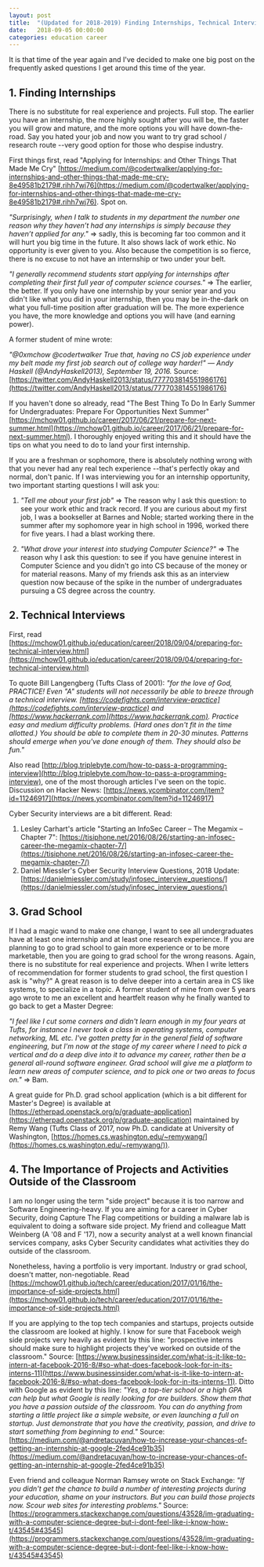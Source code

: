 ```yaml
---
layout: post
title:  "(Updated for 2018-2019) Finding Internships, Technical Interviews, Side Projects, Grad School "
date:   2018-09-05 00:00:00
categories: education career
---
```


It is that time of the year again and I've decided to make one big post on the frequently asked questions I get around this time of the year.

## 1. Finding Internships

There is no substitute for real experience and projects. Full stop. The earlier you have an internship, the more highly sought after you will be, the faster you will grow and mature, and the more options you will have down-the-road.  Say you hated your job and now you want to try grad school / research route --very good option for those who despise industry.

First things first, read "Applying for Internships: and Other Things That Made Me Cry" [https://medium.com/@codertwalker/applying-for-internships-and-other-things-that-made-me-cry-8e49581b2179#.rihh7wj76](https://medium.com/@codertwalker/applying-for-internships-and-other-things-that-made-me-cry-8e49581b2179#.rihh7wj76). Spot on.

_"Surprisingly, when I talk to students in my department the number one reason why they haven’t had any internships is simply because they haven’t applied for any."_ => sadly, this is becoming far too common and it will hurt you big time in the future. It also shows lack of work ethic. No opportunity is ever given to you. Also because the competition is so fierce, there is no excuse to not have an internship or two under your belt.

_"I generally recommend students start applying for internships after completing their first full year of computer science courses."_ => The earlier, the better. If you only have one internship by your senior year and you didn't like what you did in your internship, then you may be in-the-dark on what you full-time position after graduation will be. The more experience you have, the more knowledge and options you will have (and earning power).

A former student of mine wrote:

_"@0xmchow @codertwalker True that, having no CS job experience under my belt made my first job search out of college way harder!" — Andy Haskell (@AndyHaskell2013), September 19, 2016._ Source: [https://twitter.com/AndyHaskell2013/status/777703814551986176](https://twitter.com/AndyHaskell2013/status/777703814551986176)

If you haven't done so already, read "The Best Thing To Do In Early Summer for Undergraduates: Prepare For Opportunities Next Summer" [https://mchow01.github.io/career/2017/06/21/prepare-for-next-summer.html](https://mchow01.github.io/career/2017/06/21/prepare-for-next-summer.html).  I thoroughly enjoyed writing this and it should have the tips on what you need to do to land your first internship.

If you are a freshman or sophomore, there is absolutely nothing wrong with that you never had any real tech experience --that's perfectly okay and normal, don't panic. If I was interviewing you for an internship opportunity, two important starting questions I will ask you:

1. _"Tell me about your first job"_ => The reason why I ask this question: to see your work ethic and track record. If you are curious about my first job, I was a bookseller at Barnes and Noble; started working there in the summer after my sophomore year in high school in 1996, worked there for five years. I had a blast working there.

2. _"What drove your interest into studying Computer Science?"_ => The reason why I ask this question: to see if you have genuine interest in Computer Science and you didn't go into CS because of the money or for material reasons. Many of my friends ask this as an interview question now because of the spike in the number of undergraduates pursuing a CS degree across the country.

## 2. Technical Interviews

First, read [https://mchow01.github.io/education/career/2018/09/04/preparing-for-technical-interview.html](https://mchow01.github.io/education/career/2018/09/04/preparing-for-technical-interview.html)

To quote Bill Langengberg (Tufts Class of 2001): _"for the love of God, PRACTICE! Even "A" students will not necessarily be able to breeze through a technical interview.  [https://codefights.com/interview-practice](https://codefights.com/interview-practice) and [https://www.hackerrank.com](https://www.hackerrank.com).  Practice easy and medium difficulty problems. (Hard ones don't fit in the time allotted.) You should be able to complete them in 20-30 minutes. Patterns should emerge when you've done enough of them. They should also be fun."_

Also read [http://blog.triplebyte.com/how-to-pass-a-programming-interview](http://blog.triplebyte.com/how-to-pass-a-programming-interview), one of the most thorough articles I've seen on the topic. Discussion on Hacker News: [https://news.ycombinator.com/item?id=11246917](https://news.ycombinator.com/item?id=11246917)

Cyber Security interviews are a bit different.  Read:
1. Lesley Carhart's article "Starting an InfoSec Career – The Megamix – Chapter 7": [https://tisiphone.net/2016/08/26/starting-an-infosec-career-the-megamix-chapter-7/](https://tisiphone.net/2016/08/26/starting-an-infosec-career-the-megamix-chapter-7/)
2. Daniel Miessler's Cyber Security Interview Questions, 2018 Update: [https://danielmiessler.com/study/infosec_interview_questions/](https://danielmiessler.com/study/infosec_interview_questions/)

## 3. Grad School

If I had a magic wand to make one change, I want to see all undergraduates have at least one internship and at least one research experience. If you are planning to go to grad school to gain more experience or to be more marketable, then you are going to grad school for the wrong reasons. Again, there is no substitute for real experience and projects. When I write letters of recommendation for former students to grad school, the first question I ask is "why?" A great reason is to delve deeper into a certain area in CS like systems, to specialize in a topic. A former student of mine from over 5 years ago wrote to me an excellent and heartfelt reason why he finally wanted to go back to get a Master Degree:

_"I feel like I cut some corners and didn't learn enough in my four years at Tufts, for instance I never took a class in operating systems, computer networking, ML etc. I've gotten pretty far in the general field of software engineering, but I'm now at the stage of my career where I need to pick a vertical and do a deep dive into it to advance my career, rather then be a general all-round software engineer. Grad school will give me a platform to learn new areas of computer science, and to pick one or two areas to focus on."_ => Bam.

A great guide for Ph.D. grad school application (which is a bit different for Master's Degree) is available at [https://etherpad.openstack.org/p/graduate-application](https://etherpad.openstack.org/p/graduate-application) maintained by Remy Wang (Tufts Class of 2017, now Ph.D. candidate at University of Washington, [https://homes.cs.washington.edu/~remywang/](https://homes.cs.washington.edu/~remywang/)).

## 4. The Importance of Projects and Activities Outside of the Classroom

I am no longer using the term "side project" because it is too narrow and Software Engineering-heavy.  If you are aiming for a career in Cyber Security, doing Capture The Flag competitions or building a malware lab is equivalent to doing a software side project.  My friend and colleague Matt Weinberg (A '08 and F '17), now a security analyst at a well known financial services company, asks Cyber Security candidates what activities they do outside of the classroom.

Nonetheless, having a portfolio is very important.  Industry or grad school, doesn't matter, non-negotiable. Read [https://mchow01.github.io/tech/career/education/2017/01/16/the-importance-of-side-projects.html](https://mchow01.github.io/tech/career/education/2017/01/16/the-importance-of-side-projects.html)

If you are applying to the top tech companies and startups, projects outside the classroom are looked at highly.  I know for sure that Facebook weigh side projects very heavily as evident by this line: "prospective interns should make sure to highlight projects they've worked on outside of the classroom." Source: [https://www.businessinsider.com/what-is-it-like-to-intern-at-facebook-2016-8/#so-what-does-facebook-look-for-in-its-interns-11](https://www.businessinsider.com/what-is-it-like-to-intern-at-facebook-2016-8/#so-what-does-facebook-look-for-in-its-interns-11).  Ditto with Google as evident by this line: _"Yes, a top-tier school or a high GPA can help but what Google is really looking for are builders. Show them that you have a passion outside of the classroom. You can do anything from starting a little project like a simple website, or even launching a full on startup. Just demonstrate that you have the creativity, passion, and drive to start something from beginning to end."_ Source: [https://medium.com/@andretacuyan/how-to-increase-your-chances-of-getting-an-internship-at-google-2fed4ce91b35](https://medium.com/@andretacuyan/how-to-increase-your-chances-of-getting-an-internship-at-google-2fed4ce91b35)

Even friend and colleague Norman Ramsey wrote on Stack Exchange: _"If you didn't get the chance to build a number of interesting projects during your education, shame on your instructors. But you can build those projects now. Scour web sites for interesting problems."_ Source: [https://programmers.stackexchange.com/questions/43528/im-graduating-with-a-computer-science-degree-but-i-dont-feel-like-i-know-how-t/43545#43545](https://programmers.stackexchange.com/questions/43528/im-graduating-with-a-computer-science-degree-but-i-dont-feel-like-i-know-how-t/43545#43545)